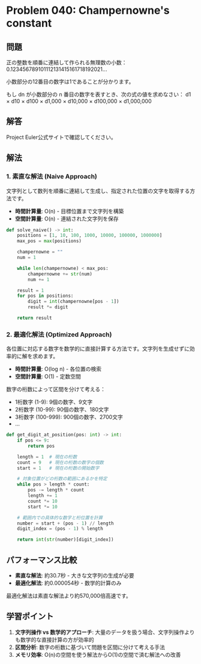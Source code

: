 # Problem 040: Champernowne's constant

## 問題

正の整数を順番に連結して作られる無理数の小数：
0.123456789101112131415161718192021...

小数部分の12番目の数字は1であることが分かります。

もし dn が小数部分の n 番目の数字を表すとき、次の式の値を求めなさい：
d1 × d10 × d100 × d1,000 × d10,000 × d100,000 × d1,000,000

## 解答

Project Euler公式サイトで確認してください。

## 解法

### 1. 素直な解法 (Naive Approach)

文字列として数列を順番に連結して生成し、指定された位置の文字を取得する方法です。

- **時間計算量**: O(n) - 目標位置まで文字列を構築
- **空間計算量**: O(n) - 連結された文字列を保存

```python
def solve_naive() -> int:
    positions = [1, 10, 100, 1000, 10000, 100000, 1000000]
    max_pos = max(positions)

    champernowne = ""
    num = 1

    while len(champernowne) < max_pos:
        champernowne += str(num)
        num += 1

    result = 1
    for pos in positions:
        digit = int(champernowne[pos - 1])
        result *= digit

    return result
```

### 2. 最適化解法 (Optimized Approach)

各位置に対応する数字を数学的に直接計算する方法です。文字列を生成せずに効率的に解を求めます。

- **時間計算量**: O(log n) - 各位置の検索
- **空間計算量**: O(1) - 定数空間

数字の桁数によって区間を分けて考える：
- 1桁数字 (1-9): 9個の数字、9文字
- 2桁数字 (10-99): 90個の数字、180文字
- 3桁数字 (100-999): 900個の数字、2700文字
- ...

```python
def get_digit_at_position(pos: int) -> int:
    if pos <= 9:
        return pos

    length = 1  # 現在の桁数
    count = 9   # 現在の桁数の数字の個数
    start = 1   # 現在の桁数の開始数字

    # 対象位置がどの桁数の範囲にあるかを特定
    while pos > length * count:
        pos -= length * count
        length += 1
        count *= 10
        start *= 10

    # 範囲内での具体的な数字と桁位置を計算
    number = start + (pos - 1) // length
    digit_index = (pos - 1) % length

    return int(str(number)[digit_index])
```

## パフォーマンス比較

- **素直な解法**: 約30.7秒 - 大きな文字列の生成が必要
- **最適化解法**: 約0.000054秒 - 数学的計算のみ

最適化解法は素直な解法より約570,000倍高速です。

## 学習ポイント

1. **文字列操作 vs 数学的アプローチ**: 大量のデータを扱う場合、文字列操作よりも数学的な直接計算の方が効率的
2. **区間分析**: 数字の桁数に基づいて問題を区間に分けて考える手法
3. **メモリ効率**: O(n)の空間を使う解法からO(1)の空間で済む解法への改善
